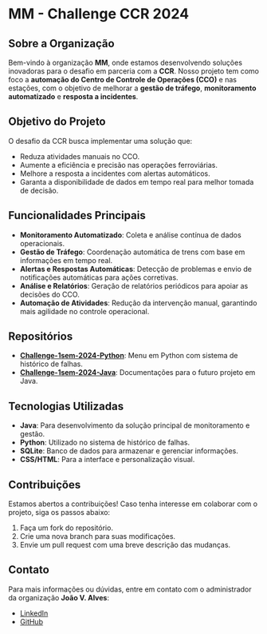 # MM - Challenge CCR 2024

## Sobre a Organização

Bem-vindo à organização **MM**, onde estamos desenvolvendo soluções inovadoras para o desafio em parceria com a **CCR**. Nosso projeto tem como foco a **automação do Centro de Controle de Operações (CCO)** e nas estações, com o objetivo de melhorar a **gestão de tráfego**, **monitoramento automatizado** e **resposta a incidentes**.

## Objetivo do Projeto

O desafio da CCR busca implementar uma solução que:

- Reduza atividades manuais no CCO.
- Aumente a eficiência e precisão nas operações ferroviárias.
- Melhore a resposta a incidentes com alertas automáticos.
- Garanta a disponibilidade de dados em tempo real para melhor tomada de decisão.

## Funcionalidades Principais

- **Monitoramento Automatizado**: Coleta e análise contínua de dados operacionais.
- **Gestão de Tráfego**: Coordenação automática de trens com base em informações em tempo real.
- **Alertas e Respostas Automáticas**: Detecção de problemas e envio de notificações automáticas para ações corretivas.
- **Análise e Relatórios**: Geração de relatórios periódicos para apoiar as decisões do CCO.
- **Automação de Atividades**: Redução da intervenção manual, garantindo mais agilidade no controle operacional.

## Repositórios

- [**Challenge-1sem-2024-Python**](https://github.com/MMChallengeMM/Challenge-1sem-2024-Python): Menu em Python com sistema de histórico de falhas.
- [**Challenge-1sem-2024-Java**](https://github.com/MMChallengeMM/Java-CCR-System): Documentações para o futuro projeto em Java.

## Tecnologias Utilizadas

- **Java**: Para desenvolvimento da solução principal de monitoramento e gestão.
- **Python**: Utilizado no sistema de histórico de falhas.
- **SQLite**: Banco de dados para armazenar e gerenciar informações.
- **CSS/HTML**: Para a interface e personalização visual.

## Contribuições

Estamos abertos a contribuições! Caso tenha interesse em colaborar com o projeto, siga os passos abaixo:

1. Faça um fork do repositório.
2. Crie uma nova branch para suas modificações.
3. Envie um pull request com uma breve descrição das mudanças.

## Contato

Para mais informações ou dúvidas, entre em contato com o administrador da organização **João V. Alves**:

- [LinkedIn](https://www.linkedin.com/in/joao-v-alves/)
- [GitHub](https://github.com/ehojonv)
